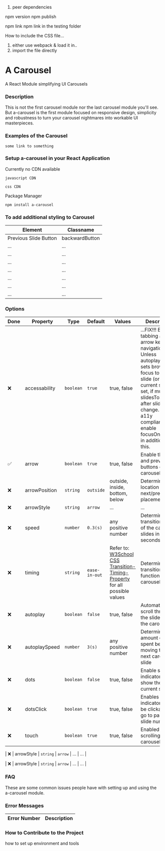 1. peer dependencies


npm version
npm publish


npm link
npm link <pkg-name> in the testing folder


How to include the CSS file...
1. either use webpack & load it in..
2. import the file directly

# A Carousel
A React Module simplifying UI Carousels

### Description
This is not the first carousel module nor the last carousel module you'll see. But a-carousel is the first module focused on responsive design, simplicity and robustness to turn your carousel nightmares into workable UI masterpieces.

### Examples of the Carousel 
```
some link to something
```

### Setup a-carousel in your React Application
Currently no CDN available
```
javascript CDN
```
```
css CDN
```

Package Manager
```
npm install a-carousel
```


### To add additional styling to Carousel

| Element | Classname |
| ------- | --------- |
| Previous Slide Button | backwardButton |
| ... | ... |
| ... | ... |
| ... | ... |
| ... | ... |
| ... | ... |
| ... | ... |
| ... | ... |


### Options

| Done | Property | Type | Default | Values | Description |
| ---- | -------- | ---- | ------- | ------ | ----------- |
| ❌ | accessability | `boolean` | `true` | true, false | ...FIX!!! Enables tabbing and arrow key navigation. Unless autoplay: true, sets browser focus to current slide (or first of current slide set, if multiple slidesToShow) after slide change. For full a11y compliance enable focusOnChange in addition to this. |
| ✅ | arrow | `boolean` | `true` | true, false | Enable the next and previous buttons on the carousel |
| ❌ | arrowPosition | `string` | `outside` | outside, inside, bottom, below | Determines the location of the next/prev arrow placement |
| ❌ | arrowStyle | `string` | `arrow` | ... | ... |
| ❌ | speed | `number` | `0.3(s)` | any positive number | Determines the transition speed of the carousel slides in seconds |
| ❌ | timing | `string` | `ease-in-out` | Refer to: [W3School CSS Transition-Timing-Property](https://www.w3schools.com/cssref/css3_pr_transition-timing-function.asp) for all possible values | Determines the transition timing function of the carousel slides |
| ❌ | autoplay | `boolean` | `false` | true, false | Automatically scroll through the slides inside the carousel |
| ❌ | autoplaySpeed | `number` | `3(s)` | any positive number | Determines the amount of time spent before moving to the next carousel slide |
| ❌ | dots | `boolean` | `false` | true, false | Enable slide indicator dots to show the current slide |
| ❌ | dotsClick | `boolean` | `true` | true, false | Enables indicator dots to be clickable to go to particular slide numbers |
| ❌ | touch | `boolean` | `true` | true, false | Enabled touch scrolling of the carousel |

| ❌ | arrowStyle | `string` | `arrow` | ... | ... |

| ❌ | arrowStyle | `string` | `arrow` | ... | ... |

### FAQ
These are some common issues people have with setting up and using the a-carousel module.

### Error Messages
| Error Number | Description |
| ------------ | ----------- |



### How to Contribute to the Project

how to set up environment and tools